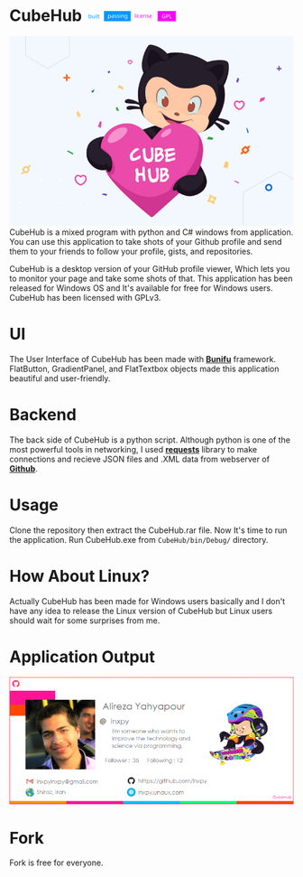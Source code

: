 # CubeHub <span><img src="https://github.com/lnxpy/git-badges/blob/master/build-passing-blue.svg" width="80px"></span><span><img src="https://github.com/lnxpy/git-badges/blob/master/license-gpl.svg" width="80px"></span>
  
<img src="https://raw.githubusercontent.com/lnxpy/cubehub/master/view/preview.png">
<br>
CubeHub is a mixed program with python and C# windows from application. You can use this application to take shots of your Github profile and send them to your friends to follow your profile, gists, and repositories.

CubeHub is a desktop version of your GitHub profile viewer, Which lets you to monitor your page and take some shots of that. This application has been released for Windows OS and It's available for free for Windows users. CubeHub has been licensed with GPLv3. 

# UI
The User Interface of CubeHub has been made with <a href="https://bunifuframework.com/"><b>Bunifu</b></a> framework. FlatButton, GradientPanel, and FlatTextbox objects made this application beautiful and user-friendly.

# Backend
The back side of CubeHub is a python script. Although python is one of the most powerful tools in networking, I used <a href="https://2.python-requests.org/en/master/"><b>requests</b></a> library to make connections and recieve JSON files and .XML data from webserver of <a href="https://developer.github.com/v3/"><b>Github</b></a>.

# Usage
Clone the repository then extract the CubeHub.rar file. Now It's time to run the application. Run CubeHub.exe from `CubeHub/bin/Debug/` directory.

# How About Linux?
Actually CubeHub has been made for Windows users basically and I don't have any idea to release the Linux version of CubeHub but Linux users should wait for some surprises from me.

# Application Output
<img src="https://raw.githubusercontent.com/lnxpy/cubehub/master/view/profile.gif">

# Fork
Fork is free for everyone.
